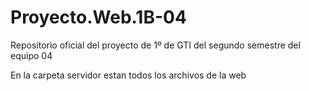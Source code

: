 # Proyecto.Web.1B-04
Repositorio oficial del proyecto de 1º de GTI del segundo semestre del equipo 04

En la carpeta servidor estan todos los archivos de la web 
